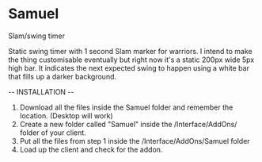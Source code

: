 Samuel
======

Slam/swing timer

Static swing timer with 1 second Slam marker for warriors.
I intend to make the thing customisable eventually but right now it's a static 200px wide 5px high bar.
It indicates the next expected swing to happen using a white bar that fills up a darker background.

-- INSTALLATION --

1. Download all the files inside the Samuel folder and remember the location. (Desktop will work)
2. Create a new folder called "Samuel" inside the /Interface/AddOns/ folder of your client.
3. Put all the files from step 1 inside the /Interface/AddOns/Samuel folder
4. Load up the client and check for the addon.
